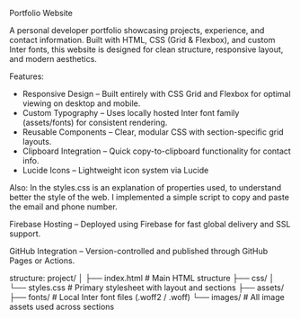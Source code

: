 Portfolio Website

A personal developer portfolio showcasing projects, experience, and contact information.
Built with HTML, CSS (Grid & Flexbox), and custom Inter fonts, this website is designed for clean structure, responsive layout, and modern aesthetics.

Features:
- Responsive Design – Built entirely with CSS Grid and Flexbox for optimal viewing on desktop and mobile.
- Custom Typography – Uses locally hosted Inter font family (assets/fonts) for consistent rendering.
- Reusable Components – Clear, modular CSS with section-specific grid layouts.
- Clipboard Integration – Quick copy-to-clipboard functionality for contact info.
- Lucide Icons – Lightweight icon system via Lucide

Also:
In the styles.css is an explanation of properties used, to understand better the style of the web.
I implemented a simple script to copy and paste the email and phone number.

Firebase Hosting – Deployed using Firebase for fast global delivery and SSL support.

GitHub Integration – Version-controlled and published through GitHub Pages or Actions.

structure:
project/
│
├── index.html              # Main HTML structure
├── css/
│   └── styles.css          # Primary stylesheet with layout and sections
├── assets/
    ├── fonts/              # Local Inter font files (.woff2 / .woff)
    └── images/             # All image assets used across sections
